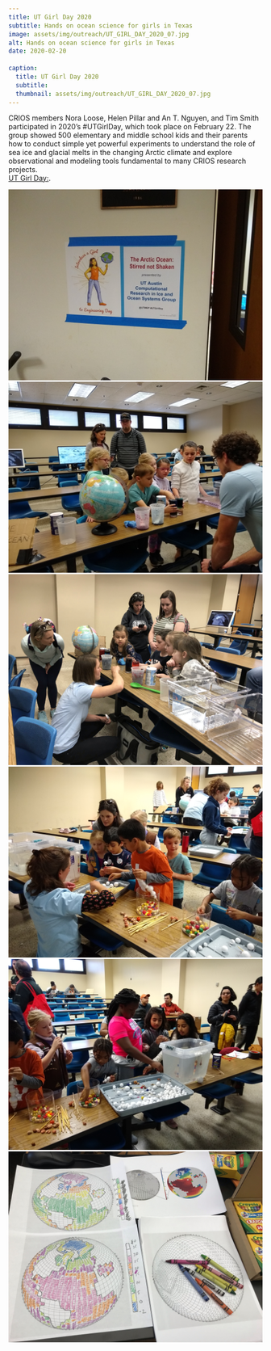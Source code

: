 ```yaml
---
title: UT Girl Day 2020
subtitle: Hands on ocean science for girls in Texas
image: assets/img/outreach/UT_GIRL_DAY_2020_07.jpg
alt: Hands on ocean science for girls in Texas
date: 2020-02-20

caption:
  title: UT Girl Day 2020
  subtitle: 
  thumbnail: assets/img/outreach/UT_GIRL_DAY_2020_07.jpg
---
```

CRIOS members Nora Loose, Helen Pillar and An T. Nguyen, and Tim Smith participated in 2020’s #UTGirlDay, which took place on February 22. The group showed 500 elementary and middle school kids and their parents how to conduct simple yet powerful experiments to understand the role of sea ice and glacial melts in the changing Arctic climate and explore observational and modeling tools fundamental to many CRIOS research projects.
<br>
[UT Girl Day:](https://girlday.utexas.edu/).


<img class="img-fluid" src="assets/img/outreach/UT_GIRL_DAY_2020_01.jpg">

<img class="img-fluid" src="assets/img/outreach/UT_GIRL_DAY_2020_02.jpg">

<img class="img-fluid" src="assets/img/outreach/UT_GIRL_DAY_2020_Cover.JPG">

<img class="img-fluid" src="assets/img/outreach/UT_GIRL_DAY_2020_04.jpg">

<img class="img-fluid" src="assets/img/outreach/UT_GIRL_DAY_2020_05.jpg">

<img class="img-fluid" src="assets/img/outreach/UT_GIRL_DAY_2020_06.JPG">


